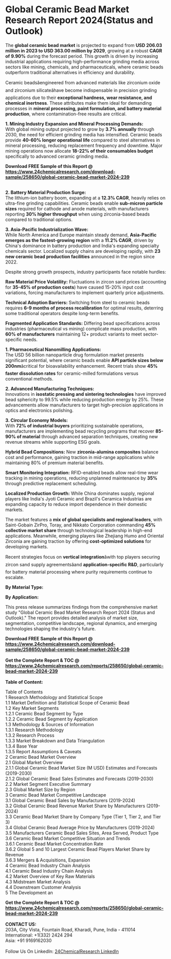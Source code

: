 <h1>Global Ceramic Bead Market Research Report 2024(Status and Outlook)</h1><p>The <strong>global ceramic bead market</strong> is projected to expand from <strong>USD 206.03 million in 2023 to USD 363.00 million by 2029</strong>, growing at a robust <strong>CAGR of 9.90%</strong> during the forecast period. This growth is driven by increasing industrial applications requiring high-performance grinding media across sectors like mining, chemicals, and pharmaceuticals, where ceramic beads outperform traditional alternatives in efficiency and durability.</p><p>Ceramic beadsâengineered from advanced materials like zirconium oxide and zirconium silicateâhave become indispensable in precision grinding applications due to their <strong>exceptional hardness, wear resistance, and chemical inertness</strong>. These attributes make them ideal for demanding processes in <strong>mineral processing, paint formulation, and battery material production</strong>, where contamination-free results are critical.</p><p><strong>1. Mining Industry Expansion and Mineral Processing Demands:</strong><br>
With global mining output projected to grow by <strong>3.7% annually</strong> through 2030, the need for efficient grinding media has intensified. Ceramic beads provide <strong>40-60% longer operational life</strong> compared to steel alternatives in mineral processing, reducing replacement frequency and downtime. Major mining operations now allocate <strong>18-22% of their consumables budget</strong> specifically to advanced ceramic grinding media.</p><div><b>Download FREE Sample of this Report @ 
            <a href="https://www.24chemicalresearch.com/download-sample/258650/global-ceramic-bead-market-2024-239">
            https://www.24chemicalresearch.com/download-sample/258650/global-ceramic-bead-market-2024-239</a></b></div><br><p><strong>2. Battery Material Production Surge:</strong><br>
The lithium-ion battery boom, expanding at a <strong>12.3% CAGR</strong>, heavily relies on ultra-fine grinding capabilities. Ceramic beads enable <strong>sub-micron particle sizes</strong> required for cathode and anode materials, with manufacturers reporting <strong>30% higher throughput</strong> when using zirconia-based beads compared to traditional options.</p><p><strong>3. Asia-Pacific Industrialization Wave:</strong><br>
While North America and Europe maintain steady demand, <strong>Asia-Pacific emerges as the fastest-growing region</strong> with a <strong>11.2% CAGR</strong>, driven by China's dominance in battery production and India's expanding specialty chemicals sector. Localized supply chains are developing rapidly, with <strong>23 new ceramic bead production facilities</strong> announced in the region since 2022.</p><p>Despite strong growth prospects, industry participants face notable hurdles:</p><p><strong>Raw Material Price Volatility:</strong> Fluctuations in zircon sand prices (accounting for <strong>35-45% of production costs</strong>) have caused 15-20% input cost variations, forcing manufacturers to implement quarterly price adjustments.</p><p><strong>Technical Adoption Barriers:</strong> Switching from steel to ceramic beads requires <strong>6-9 months of process recalibration</strong> for optimal results, deterring some traditional operators despite long-term benefits.</p><p><strong>Fragmented Application Standards:</strong> Differing bead specifications across industries (pharmaceutical vs mining) complicate mass production, with <strong>60% of manufacturers</strong> maintaining 12+ product variants to meet sector-specific needs.</p><p><strong>1. Pharmaceutical Nanomilling Applications:</strong><br>
The USD 56 billion nanoparticle drug formulation market presents significant potential, where ceramic beads enable <strong>API particle sizes below 200nm</strong>âcritical for bioavailability enhancement. Recent trials show <strong>45% faster dissolution rates</strong> for ceramic-milled formulations versus conventional methods.</p><p><strong>2. Advanced Manufacturing Techniques:</strong><br>
Innovations in <strong>isostatic pressing and sintering technologies</strong> have improved bead sphericity to 99.5% while reducing production energy by 25%. These advancements allow manufacturers to target high-precision applications in optics and electronics polishing.</p><p><strong>3. Circular Economy Models:</strong><br>
With <strong>72% of industrial buyers</strong> prioritizing sustainable operations, manufacturers are implementing bead recycling programs that recover <strong>85-90% of material</strong> through advanced separation techniques, creating new revenue streams while supporting ESG goals.</p><p><strong>Hybrid Bead Compositions:</strong> New <strong>zirconia-alumina composites</strong> balance cost and performance, gaining traction in mid-range applications while maintaining 80% of premium material benefits.</p><p><strong>Smart Monitoring Integration:</strong> RFID-enabled beads allow real-time wear tracking in mining operations, reducing unplanned maintenance by <strong>35%</strong> through predictive replacement scheduling.</p><p><strong>Localized Production Growth:</strong> While China dominates supply, regional players like India's Jyoti Ceramic and Brazil's Ceramica Industrias are expanding capacity to reduce import dependence in their domestic markets.</p><p>The market features a <strong>mix of global specialists and regional leaders</strong>, with Saint-Gobain ZirPro, Toray, and Nikkato Corporation commanding <strong>45% collective market share</strong> through technological leadership in high-end applications. Meanwhile, emerging players like Zhejiang Humo and Oriental Zirconia are gaining traction by offering <strong>cost-optimized solutions</strong> for developing markets.</p><p>Recent strategies focus on <strong>vertical integration</strong>âwith top players securing zircon sand supply agreementsâand <strong>application-specific R&amp;D</strong>, particularly for battery material processing where purity requirements continue to escalate.</p><p><strong>By Material Type:</strong></p><p><strong>By Application:</strong></p><p>This press release summarizes findings from the comprehensive market study "Global Ceramic Bead Market Research Report 2024 (Status and Outlook)." The report provides detailed analysis of market size, segmentation, competitive landscape, regional dynamics, and emerging technologies shaping the industry's future.</p><div><b>Download FREE Sample of this Report @ 
            <a href="https://www.24chemicalresearch.com/download-sample/258650/global-ceramic-bead-market-2024-239">
            https://www.24chemicalresearch.com/download-sample/258650/global-ceramic-bead-market-2024-239</a></b></div><br><div><b>Get the Complete Report & TOC @ 
            <a href="https://www.24chemicalresearch.com/reports/258650/global-ceramic-bead-market-2024-239">
            https://www.24chemicalresearch.com/reports/258650/global-ceramic-bead-market-2024-239</a></b></div><br>
            <b>Table of Content:</b><p>Table of Contents<br />
1 Research Methodology and Statistical Scope<br />
1.1 Market Definition and Statistical Scope of Ceramic Bead<br />
1.2 Key Market Segments<br />
1.2.1 Ceramic Bead Segment by Type<br />
1.2.2 Ceramic Bead Segment by Application<br />
1.3 Methodology & Sources of Information<br />
1.3.1 Research Methodology<br />
1.3.2 Research Process<br />
1.3.3 Market Breakdown and Data Triangulation<br />
1.3.4 Base Year<br />
1.3.5 Report Assumptions & Caveats<br />
2 Ceramic Bead Market Overview<br />
2.1 Global Market Overview<br />
2.1.1 Global Ceramic Bead Market Size (M USD) Estimates and Forecasts (2019-2030)<br />
2.1.2 Global Ceramic Bead Sales Estimates and Forecasts (2019-2030)<br />
2.2 Market Segment Executive Summary<br />
2.3 Global Market Size by Region<br />
3 Ceramic Bead Market Competitive Landscape<br />
3.1 Global Ceramic Bead Sales by Manufacturers (2019-2024)<br />
3.2 Global Ceramic Bead Revenue Market Share by Manufacturers (2019-2024)<br />
3.3 Ceramic Bead Market Share by Company Type (Tier 1, Tier 2, and Tier 3)<br />
3.4 Global Ceramic Bead Average Price by Manufacturers (2019-2024)<br />
3.5 Manufacturers Ceramic Bead Sales Sites, Area Served, Product Type<br />
3.6 Ceramic Bead Market Competitive Situation and Trends<br />
3.6.1 Ceramic Bead Market Concentration Rate<br />
3.6.2 Global 5 and 10 Largest Ceramic Bead Players Market Share by Revenue<br />
3.6.3 Mergers & Acquisitions, Expansion<br />
4 Ceramic Bead Industry Chain Analysis<br />
4.1 Ceramic Bead Industry Chain Analysis<br />
4.2 Market Overview of Key Raw Materials<br />
4.3 Midstream Market Analysis<br />
4.4 Downstream Customer Analysis<br />
5 The Development an</p><div><b>Get the Complete Report & TOC @ 
            <a href="https://www.24chemicalresearch.com/reports/258650/global-ceramic-bead-market-2024-239">
            https://www.24chemicalresearch.com/reports/258650/global-ceramic-bead-market-2024-239</a></b></div><br><b>CONTACT US:</b><br>
            203A, City Vista, Fountain Road, Kharadi, Pune, India - 411014<br>
            International: +1(332) 2424 294<br>
            Asia: +91 9169162030 <br><br>
            Follow Us On LinkedIn: <a href="https://www.linkedin.com/company/24chemicalresearch/">24ChemicalResearch LinkedIn</a>
